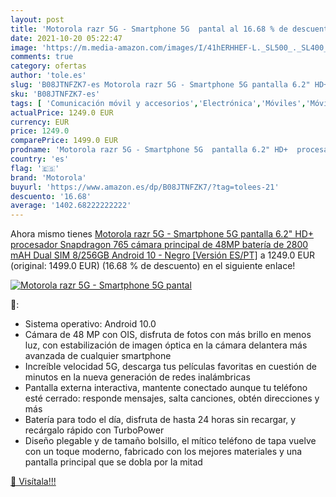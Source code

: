 ```yaml
---
layout: post
title: 'Motorola razr 5G - Smartphone 5G  pantal al 16.68 % de descuento'
date: 2021-10-20 05:22:47
image: 'https://m.media-amazon.com/images/I/41hERHHEF-L._SL500_._SL400_.jpg'
comments: true
category: ofertas
author: 'tole.es'
slug: 'B08JTNFZK7-es Motorola razr 5G - Smartphone 5G pantalla 6.2" HD+...'
sku: 'B08JTNFZK7-es'
tags: [ 'Comunicación móvil y accesorios','Electrónica','Móviles','Móviles y smartphones libres','android','motorola', ]
actualPrice: 1249.0 EUR
currency: EUR
price: 1249.0
comparePrice: 1499.0 EUR
prodname: 'Motorola razr 5G - Smartphone 5G  pantalla 6.2" HD+  procesador Snapdragon 765  cámara principal de 48MP  batería de 2800 mAH  Dual SIM  8/256GB  Android 10 - Negro [Versión ES/PT]'
country: 'es'
flag: '🇪🇸'
brand: 'Motorola'
buyurl: 'https://www.amazon.es/dp/B08JTNFZK7/?tag=tolees-21'
descuento: '16.68'
average: '1402.68222222222'
---
```


Ahora mismo tienes [Motorola razr 5G - Smartphone 5G  pantalla 6.2" HD+  procesador Snapdragon 765  cámara principal de 48MP  batería de 2800 mAH  Dual SIM  8/256GB  Android 10 - Negro [Versión ES/PT]](https://www.amazon.es/dp/B08JTNFZK7/?tag=tolees-21) a 1249.0 EUR (original: 1499.0 EUR) (16.68 %  de descuento) en el siguiente enlace!

[![Motorola razr 5G - Smartphone 5G  pantal](https://m.media-amazon.com/images/I/41hERHHEF-L._SL500_._SL400_.jpg)](https://www.amazon.es/dp/B08JTNFZK7/?tag=tolees-21)

🔎:

- Sistema operativo: Android 10.0
- Cámara de 48 MP con OIS, disfruta de fotos con más brillo en menos luz, con estabilización de imagen óptica en la cámara delantera más avanzada de cualquier smartphone
- Increíble velocidad 5G, descarga tus películas favoritas en cuestión de minutos en la nueva generación de redes inalámbricas
- Pantalla externa interactiva, mantente conectado aunque tu teléfono esté cerrado: responde mensajes, salta canciones, obtén direcciones y más
- Batería para todo el día, disfruta de hasta 24 horas sin recargar, y recárgalo rápido con TurboPower
- Diseño plegable y de tamaño bolsillo, el mítico teléfono de tapa vuelve con un toque moderno, fabricado con los mejores materiales y una pantalla principal que se dobla por la mitad

[🛒 Visítala!!!](https://www.amazon.es/dp/B08JTNFZK7/?tag=tolees-21)
